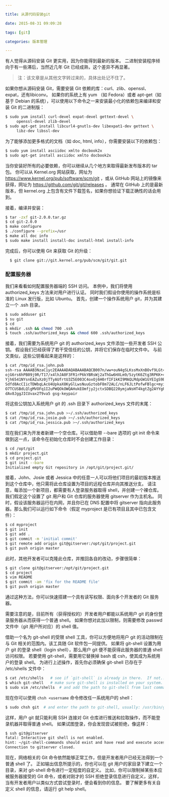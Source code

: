 ```yaml
---

title: 从源代码安装git

date: 2015-08-31 09:09:28

tags: [git]

categories: 版本管理

---
```


有人觉得从源码安装 Git 更实用，因为你能得到最新的版本。 二进制安装程序倾向于有一些滞后，当然近几年 Git 已经成熟，这个差异不再显著。
<!--more-->


> 注：该文章是从其他文字转过来的，具体出处记不住了。


如果你想从源码安装 Git，需要安装 Git 依赖的库：curl、zlib、openssl、expat，还有libiconv。 如果你的系统上有 yum （如 Fedora）或者 apt-get（如基于 Debian 的系统），可以使用以下命令之一来安装最小化的依赖包来编译和安装 Git 的二进制版：

```bash
$ sudo yum install curl-devel expat-devel gettext-devel \
     openssl-devel zlib-devel
$ sudo apt-get install libcurl4-gnutls-dev libexpat1-dev gettext \
     libz-dev libssl-dev
```

为了能够添加更多格式的文档（如 doc, html, info），你需要安装以下的依赖包：

```bash
$ sudo yum install asciidoc xmlto docbook2x
$ sudo apt-get install asciidoc xmlto docbook2x
```

当你安装好所有的必要依赖，你可以继续从几个地方来取得最新发布版本的 tar 包。 你可以从 Kernel.org 网站获取，网址为 https://www.kernel.org/pub/software/scm/git ，或从 GitHub 网站上的镜像来获得，网址为 https://github.com/git/git/releases 。 通常在 GitHub 上的是最新版本，但 kernel.org 上包含有文件下载签名，如果你想验证下载正确性的话会用到。

接着，编译并安装：

```bash
$ tar -zxf git-2.0.0.tar.gz
$ cd git-2.0.0
$ make configure
$ ./configure --prefix=/usr
$ make all doc info
$ sudo make install install-doc install-html install-info
```

完成后，你可以使用 Git 来获取 Git 的升级：

```bash
  $ git clone git://git.kernel.org/pub/scm/git/git.git
```

### 配置服务器

我们来看看如何配置服务器端的 SSH 访问。 本例中，我们将使用 authorized_keys 方法来对用户进行认证。 同时我们假设你使用的操作系统是标准的 Linux 发行版，比如 Ubuntu。 首先，创建一个操作系统用户 git，并为其建立一个 .ssh 目录。

```bash
$ sudo adduser git
$ su git
$ cd
$ mkdir .ssh && chmod 700 .ssh
$ touch .ssh/authorized_keys && chmod 600 .ssh/authorized_keys
```

接着，我们需要为系统用户 git 的 authorized_keys 文件添加一些开发者 SSH 公钥。 假设我们已经获得了若干受信任的公钥，并将它们保存在临时文件中。 与前文类似，这些公钥看起来是这样的：

```bash
$ cat /tmp/id_rsa.john.pub
ssh-rsa AAAAB3NzaC1yc2EAAAADAQABAAABAQCB007n/ww+ouN4gSLKssMxXnBOvf9LGt4L
ojG6rs6hPB09j9R/T17/x4lhJA0F3FR1rP6kYBRsWj2aThGw6HXLm9/5zytK6Ztg3RPKK+4k
Yjh6541NYsnEAZuXz0jTTyAUfrtU3Z5E003C4oxOj6H0rfIF1kKI9MAQLMdpGW1GYEIgS9Ez
Sdfd8AcCIicTDWbqLAcU4UpkaX8KyGlLwsNuuGztobF8m72ALC/nLF6JLtPofwFBlgc+myiv
O7TCUSBdLQlgMVOFq1I2uPWQOkOWQAHukEOmfjy2jctxSDBQ220ymjaNsHT4kgtZg2AYYgPq
dAv8JggJICUvax2T9va5 gsg-keypair
```

将这些公钥加入系统用户 git 的 .ssh 目录下 authorized_keys 文件的末尾：

```bash
$ cat /tmp/id_rsa.john.pub >~/.ssh/authorized_keys
$ cat /tmp/id_rsa.josie.pub >~/.ssh/authorized_keys
$ cat /tmp/id_rsa.jessica.pub >~/.ssh/authorized_keys
```

现在我们来为开发者新建一个空仓库。可以借助带 --bare 选项的 git init 命令来做到这一点，该命令在初始化仓库时不会创建工作目录：

```bash
$ cd /opt/git
$ mkdir project.git
$ cd project.git
$ git init --bare
Initialized empty Git repository in /opt/git/project.git/
```

接着，John、Josie 或者 Jessica 中的任意一人可以将他们项目的最初版本推送到这个仓库中，他只需将此仓库设置为项目的远程仓库并向其推送分支。 请注意，每添加一个新项目，都需要有人登录服务器取得 shell，并创建一个裸仓库。 我们假定这个设置了 git 用户和 Git 仓库的服务器使用 gitserver 作为主机名。 同时，假设该服务器运行在内网，并且你已在 DNS 配置中将 gitserver 指向此服务器。那么我们可以运行如下命令（假定 myproject 是已有项目且其中已包含文件）：

```bash
$ cd myproject
$ git init
$ git add .
$ git commit -m 'initial commit'
$ git remote add origin git@gitserver:/opt/git/project.git
$ git push origin master
```

此时，其他开发者可以克隆此仓库，并推回各自的改动，步骤很简单：

```bash
$ git clone git@gitserver:/opt/git/project.git
$ cd project
$ vim README
$ git commit -am 'fix for the README file'
$ git push origin master
```

通过这种方法，你可以快速搭建一个具有读写权限、面向多个开发者的 Git 服务器。

需要注意的是，目前所有（获得授权的）开发者用户都能以系统用户 git 的身份登录服务器从而获得一个普通 shell。 如果你想对此加以限制，则需要修改 passwd 文件中（git 用户所对应）的 shell 值。

借助一个名为 git-shell 的受限 shell 工具，你可以方便地将用户 git 的活动限制在与 Git 相关的范围内。该工具随 Git 软件包一同提供。 如果将 git-shell 设置为用户 git 的登录 shell（login shell），那么用户 git 便不能获得此服务器的普通 shell 访问权限。 若要使用 git-shell，需要用它替换掉 bash 或 csh，使其成为系统用户的登录 shell。 为进行上述操作，首先你必须确保 git-shell 已存在于 /etc/shells 文件中：

```bash
$ cat /etc/shells   # see if `git-shell` is already in there.  If not...
$ which git-shell   # make sure git-shell is installed on your system.
$ sudo vim /etc/shells  # and add the path to git-shell from last command
```

现在你可以使用 `chsh <username` 命令修改任一系统用户的 shell：

```bash
$ sudo chsh git  # and enter the path to git-shell, usually: /usr/bin/git-shell
```

这样，用户 git 就只能利用 SSH 连接对 Git 仓库进行推送和拉取操作，而不能登录机器并取得普通 shell。 如果试图登录，你会发现尝试被拒绝，像这样：

```bash
$ ssh git@gitserver
fatal: Interactive git shell is not enabled.
hint: ~/git-shell-commands should exist and have read and execute access.
Connection to gitserver closed.
```

现在，网络相关的 Git 命令依然能够正常工作，但是开发者用户已经无法得到一个普通 shell 了。 正如输出信息所提示的，你也可以在 git 用户的家目录下建立一个目录，来对 git-shell 命令进行一定程度的自定义。 比如，你可以限制掉某些本应被服务器接受的 Git 命令，或者对刚才的 SSH 拒绝登录信息进行自定义，这样，当有开发者用户以类似方式尝试登录时，便会看到你的信息。 要了解更多有关自定义 shell 的信息，请运行 git help shell。
